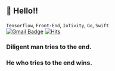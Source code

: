 ## 👋 Hello!!<br />
`Tensorflow`, `Front-End`, `IoTivity`, `Go`, `Swift`
<br />
[![Gmail Badge](https://img.shields.io/badge/Gmail-d14836?style=flat-square&logo=Gmail&logoColor=white&link=mailto:yklovejesus@gmail.com)](mailto:yklovejesus@gmail.com)
[![Hits](https://hits.seeyoufarm.com/api/count/incr/badge.svg?url=https%3A%2F%2Fgithub.com%2Fzzsza)](https://hits.seeyoufarm.com)
<br />
### Diligent man tries to the end.
### He who tries to the end wins.
<br />

